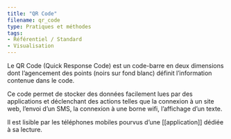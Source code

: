 ```yaml
---
title: "QR Code"
filename: qr_code
type: Pratiques et méthodes
tags:
- Référentiel / Standard
- Visualisation
---
```


Le QR Code (Quick Response Code) est un code-barre en deux dimensions dont l’agencement des points (noirs sur fond blanc) définit l’information contenue dans le code. 

Ce code permet de stocker des données facilement lues par des applications et déclenchant des actions telles que la connexion à un site web, l’envoi d’un SMS, la connexion à une borne wifi, l’affichage d’un texte. 

Il est lisible par les téléphones mobiles pourvus d’une [[application]] dédiée à sa lecture.

